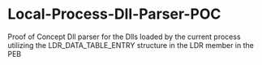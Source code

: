 # Local-Process-Dll-Parser-POC
Proof of Concept Dll parser for the Dlls loaded by the current process utilizing the LDR_DATA_TABLE_ENTRY structure in the LDR member in the PEB
